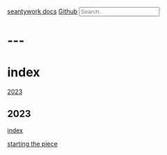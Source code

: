 <script src="https://ajax.googleapis.com/ajax/libs/jquery/3.7.1/jquery.min.js"></script>
<script src="https://unpkg.com/axios/dist/axios.min.js"></script>
<link rel="stylesheet" href="readme.css">

<div class="topnav">
    <a class="active" href="#home">seantywork docs</a>
    <a href="https://github.com/seantywork/">Github</a>
    <input id="seantywork-index-query" type="text" placeholder="Search..">
</div>

<ul id="seantywork-search-result">
</ul>

<script src="search.js"></script>

# ---

# index

[2023](#2023)

## 2023

[index](#index)

[starting the piece](2023/2023-12-06-starting-the-piece.md)

